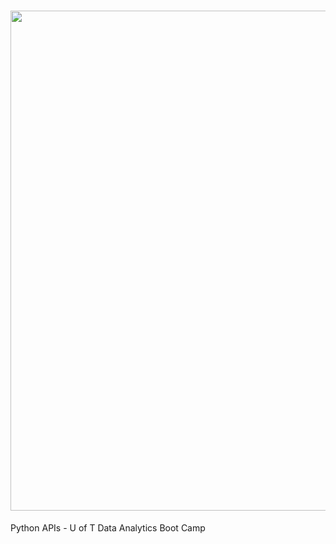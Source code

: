 <p align="center">
<h1 align="center">
<img src="https://github.com/theidari/python-api-challenge/blob/main/ocen%20gif3.gif" width="800">
</h1>
</p>

Python APIs - U of T Data Analytics Boot Camp

